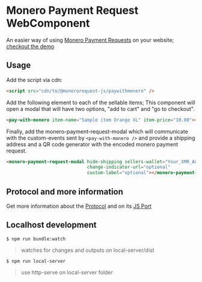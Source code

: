# Monero Payment Request WebComponent
An easier way of using [Monero Payment Requests](https://github.com/lukeprofits/Monero_Payment_Request_Standard) on your website; [checkout the demo](https://pay-with-monero-payment-request.netlify.app/)
## Usage
Add the script via cdn:
```html
<script src="cdn/to/@monerorequest-js/paywithmonero" />
```
Add the following element to each of the sellable items; This component will open a modal that will have two options, 
"add to cart" and "go to checkout".
```html
<pay-with-monero item-name="Sample item Orange XL" item-price="10.00"></pay-with-monero>
```
Finally, add the monero-payment-request-modal which will communicate with the custom-events sent by `<pay-with-monero />`
and provide a shipping address and a QR code generator with the encoded monero payment request.
```html
<monero-payment-request-modal hide-shipping sellers-wallet="Your_XMR_Address"
                              change-indicator-url="optional" 
                              custom-label="optional"></monero-payment-request-modal>
```

## Protocol and more information
Get more information about the [Protocol](https://github.com/lukeprofits/Monero_Payment_Request_Standard) and on its [JS Port](../paymentrequest/README.md)

## Localhost development

```
$ npm run bundle:watch
```
> watches for changes and outputs on local-server/dist
```
$ npm run local-server
```
> use http-serve on local-server folder
